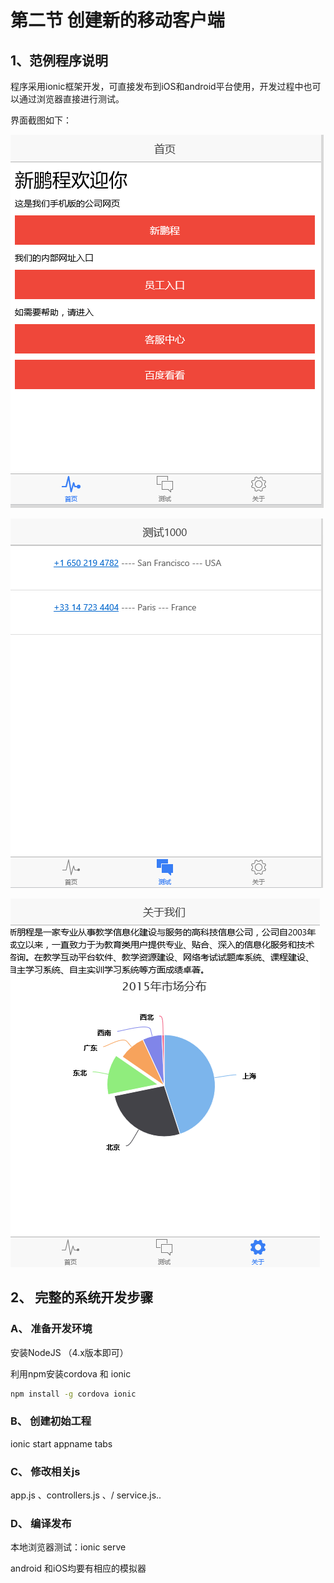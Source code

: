 # 第二节 创建新的移动客户端

## 1、范例程序说明

程序采用ionic框架开发，可直接发布到iOS和android平台使用，开发过程中也可以通过浏览器直接进行测试。

界面截图如下：

![](/assets/02.png)

![](/assets/03.png)

![](/assets/04.png)

## 2、 完整的系统开发步骤

### A、 准备开发环境

安装NodeJS （4.x版本即可）

利用npm安装cordova 和 ionic
```bash
npm install -g cordova ionic


```

### B、 创建初始工程

ionic start appname  tabs

### C、 修改相关js

app.js 、controllers.js 、/ service.js..

### D、 编译发布

本地浏览器测试：ionic  serve

android 和iOS均要有相应的模拟器

